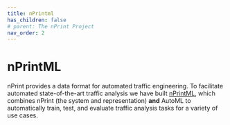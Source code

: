 ```yaml
---
title: nPrintml
has_children: false
# parent: The nPrint Project
nav_order: 2
---
```


# nPrintML

nPrint provides a data format for automated traffic engineering. To facilitate automated state-of-the-art traffic analysis we have built [nPrintML](https://github.com/nprint/nprintML), which combines nPrint (the system and representation) **and** AutoML to automatically train, test, and evaluate traffic analysis tasks for a variety of use cases.


<!-- For On the analysis side, `pypcapml` leverages the standardized format, exposing a python interface that reads metadata-encoded pcapml output, enabling the user to focus on extracting interesting information from traffic sequences. By building upon a common foundation, ML researchers working on network traffic analyses can spend time and energy on making strides in advancing the state-of-the-art as a community, rather than creating one-off solutions that do not generalize. -->